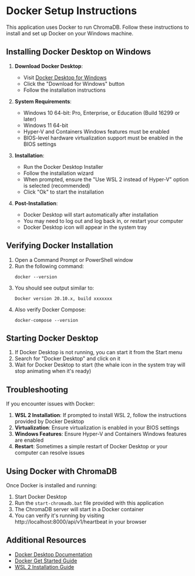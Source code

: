 # Docker Setup Instructions

This application uses Docker to run ChromaDB. Follow these instructions to install and set up Docker on your Windows machine.

## Installing Docker Desktop on Windows

1. **Download Docker Desktop**:
   - Visit [Docker Desktop for Windows](https://www.docker.com/products/docker-desktop/)
   - Click the "Download for Windows" button
   - Follow the installation instructions

2. **System Requirements**:
   - Windows 10 64-bit: Pro, Enterprise, or Education (Build 16299 or later)
   - Windows 11 64-bit
   - Hyper-V and Containers Windows features must be enabled
   - BIOS-level hardware virtualization support must be enabled in the BIOS settings

3. **Installation**:
   - Run the Docker Desktop Installer
   - Follow the installation wizard
   - When prompted, ensure the "Use WSL 2 instead of Hyper-V" option is selected (recommended)
   - Click "Ok" to start the installation

4. **Post-Installation**:
   - Docker Desktop will start automatically after installation
   - You may need to log out and log back in, or restart your computer
   - Docker Desktop icon will appear in the system tray

## Verifying Docker Installation

1. Open a Command Prompt or PowerShell window
2. Run the following command:
   ```
   docker --version
   ```
3. You should see output similar to:
   ```
   Docker version 20.10.x, build xxxxxxx
   ```
4. Also verify Docker Compose:
   ```
   docker-compose --version
   ```

## Starting Docker Desktop

1. If Docker Desktop is not running, you can start it from the Start menu
2. Search for "Docker Desktop" and click on it
3. Wait for Docker Desktop to start (the whale icon in the system tray will stop animating when it's ready)

## Troubleshooting

If you encounter issues with Docker:

1. **WSL 2 Installation**: If prompted to install WSL 2, follow the instructions provided by Docker Desktop
2. **Virtualization**: Ensure virtualization is enabled in your BIOS settings
3. **Windows Features**: Ensure Hyper-V and Containers Windows features are enabled
4. **Restart**: Sometimes a simple restart of Docker Desktop or your computer can resolve issues

## Using Docker with ChromaDB

Once Docker is installed and running:

1. Start Docker Desktop
2. Run the `start-chromadb.bat` file provided with this application
3. The ChromaDB server will start in a Docker container
4. You can verify it's running by visiting http://localhost:8000/api/v1/heartbeat in your browser

## Additional Resources

- [Docker Desktop Documentation](https://docs.docker.com/desktop/windows/)
- [Docker Get Started Guide](https://docs.docker.com/get-started/)
- [WSL 2 Installation Guide](https://docs.microsoft.com/en-us/windows/wsl/install)
